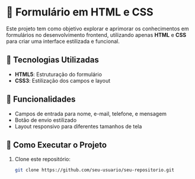# 📝 Formulário em HTML e CSS  

Este projeto tem como objetivo explorar e aprimorar os conhecimentos em formulários no desenvolvimento frontend, utilizando apenas **HTML** e **CSS** para criar uma interface estilizada e funcional.  

## 🚀 Tecnologias Utilizadas  
- **HTML5**: Estruturação do formulário  
- **CSS3**: Estilização dos campos e layout  

## 📌 Funcionalidades  
- Campos de entrada para nome, e-mail, telefone, e mensagem  
- Botão de envio estilizado  
- Layout responsivo para diferentes tamanhos de tela  

## 📂 Como Executar o Projeto  
1. Clone este repositório:  
   ```bash
   git clone https://github.com/seu-usuario/seu-repositorio.git
